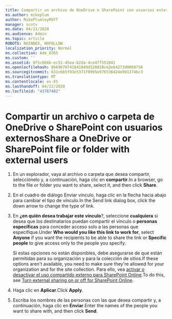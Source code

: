 ```yaml
---
title: Compartir un archivo de OneDrive o SharePoint con usuarios externos
ms.author: mikeplum
author: MikePlumleyMSFT
manager: scotv
ms.date: 04/21/2020
ms.audience: Admin
ms.topic: article
ROBOTS: NOINDEX, NOFOLLOW
localization_priority: Normal
ms.collection: Adm_O365
ms.custom: ''
ms.assetid: 8f5c866b-ec51-45ea-b2da-4ce4ff551041
ms.openlocfilehash: 8b69678f41841849d320d28ce2eb4273d0068756
ms.sourcegitcommit: 631cbb5f03e5371f0995e976536d24e9d13746c3
ms.translationtype: MT
ms.contentlocale: es-ES
ms.lasthandoff: 04/22/2020
ms.locfileid: "43767482"
---
```

# <a name="share-a-onedrive-or-sharepoint-file-or-folder-with-external-users"></a><span data-ttu-id="55c01-102">Compartir un archivo o carpeta de OneDrive o SharePoint con usuarios externos</span><span class="sxs-lookup"><span data-stu-id="55c01-102">Share a OneDrive or SharePoint file or folder with external users</span></span>

1. <span data-ttu-id="55c01-103">En un explorador, vaya al archivo o carpeta que desea compartir, selecciónelo y, a continuación, haga clic en **compartir**.</span><span class="sxs-lookup"><span data-stu-id="55c01-103">In a browser, go to the file or folder you want to share, select it, and then click **Share**.</span></span>
    
2. <span data-ttu-id="55c01-104">En el cuadro de diálogo Enviar vínculo, haga clic en la flecha hacia abajo para cambiar el tipo de vínculo.</span><span class="sxs-lookup"><span data-stu-id="55c01-104">In the Send link dialog box, click the down arrow to change the type of link.</span></span>
    
3. <span data-ttu-id="55c01-105">En **¿en quién desea trabajar este vínculo**?, seleccione **cualquiera** si desea que los destinatarios puedan compartir el vínculo o **personas específicas** para conceder acceso solo a las personas que especifique.</span><span class="sxs-lookup"><span data-stu-id="55c01-105">Under **Who would you like this link to work for**, select **Anyone** if you want the recipients to be able to share the link or **Specific people** to give access only to the people you specify.</span></span> 
    
    <span data-ttu-id="55c01-106">Si estas opciones no están disponibles, debe asegurarse de que están permitidas para su organización y para la colección de sitios.</span><span class="sxs-lookup"><span data-stu-id="55c01-106">If these options aren't available, you need to make sure they're allowed for your organization and for the site collection.</span></span> <span data-ttu-id="55c01-107">Para ello, vea [activar o desactivar el uso compartido externo para SharePoint Online](https://go.microsoft.com/fwlink/?linkid=866426).</span><span class="sxs-lookup"><span data-stu-id="55c01-107">To do this, see [Turn external sharing on or off for SharePoint Online](https://go.microsoft.com/fwlink/?linkid=866426).</span></span>
    
4. <span data-ttu-id="55c01-108">Haga clic en **Aplicar**.</span><span class="sxs-lookup"><span data-stu-id="55c01-108">Click **Apply**.</span></span>
    
5. <span data-ttu-id="55c01-109">Escriba los nombres de las personas con las que desea compartir y, a continuación, haga clic en **Enviar**.</span><span class="sxs-lookup"><span data-stu-id="55c01-109">Enter the names of the people you want to share with, and then click **Send**.</span></span>
    

